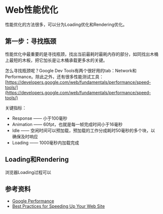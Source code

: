 # Web性能优化

性能优化的方法很多，可以分为Loading优化和Rendering优化。

## 第一步：寻找瓶颈

性能优化中最重要的是寻找瓶颈，找出当前最耗时最耗内存的部分，如同找出木桶上最短的木板，把它加长是让木桶承载更多水的关键。

怎么寻找瓶颈呢？Google Dev Tools有两个很好用的tab：Network和Performance。除此之外，还有很多性能测试工具：[https://developers.google.com/web/fundamentals/performance/speed-tools/](https://developers.google.com/web/fundamentals/performance/speed-tools/)

关键指标：
* Response —— 小于100毫秒
* Animation —— 60fpt，也就是每一帧完成时间小于16毫秒
* Idle —— 空闲时间可以预加载，预加载的工作分成耗时50毫秒的多个块，以确保及时响应
* Loading —— 1000毫秒内加载完成

## Loading和Rendering

浏览器Loading过程可以


## 参考资料

* [Google Performance](https://developers.google.com/web/fundamentals/performance/why-performance-matters/)
* [Best Practices for Speeding Up Your Web Site](https://developer.yahoo.com/performance/rules.html?guccounter=1)